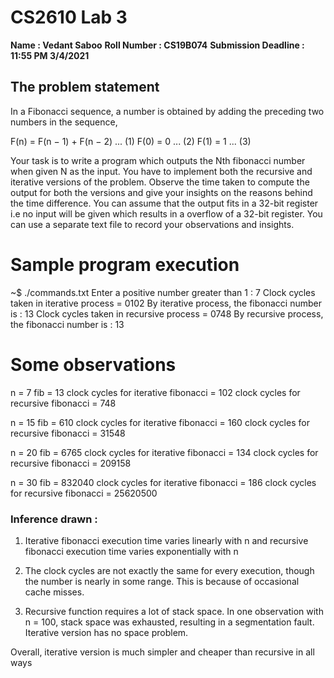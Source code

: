 # CS2610 Lab 3

**Name : Vedant Saboo**
**Roll Number : CS19B074**
**Submission Deadline : 11:55 PM 3/4/2021**


## The problem statement

In a Fibonacci sequence, a number is obtained by adding the preceding two numbers in the
sequence,

F(n) = F(n − 1) + F(n − 2)              ... (1)
F(0) = 0                                ... (2)
F(1) = 1                                ... (3)

Your task is to write a program which outputs the Nth fibonacci number when given N as the
input. You have to implement both the recursive and iterative versions of the problem. Observe
the time taken to compute the output for both the versions and give your insights on the reasons
behind the time difference. You can assume that the output fits in a 32-bit register i.e no input
will be given which results in a overflow of a 32-bit register. You can use a separate text file to
record your observations and insights.

# Sample program execution

~$ ./commands.txt
Enter a positive number greater than 1 : 7
Clock cycles taken in iterative process = 0102
By iterative process, the fibonacci number is : 13
Clock cycles taken in recursive process = 0748
By recursive process, the fibonacci number is : 13

# Some observations 

n = 7 fib = 13 
    clock cycles for iterative fibonacci = 102
    clock cycles for recursive fibonacci = 748

n = 15 fib = 610 
    clock cycles for iterative fibonacci = 160
    clock cycles for recursive fibonacci = 31548

n = 20 fib = 6765 
    clock cycles for iterative fibonacci = 134
    clock cycles for recursive fibonacci = 209158

n = 30 fib = 832040 
    clock cycles for iterative fibonacci = 186
    clock cycles for recursive fibonacci = 25620500

### Inference drawn : 

1. Iterative fibonacci execution time varies linearly with n and recursive fibonacci execution time varies exponentially with n

2. The clock cycles are not exactly the same for every execution, though the number is nearly in some range. This is because of occasional cache misses.

3. Recursive function requires a lot of stack space. In one observation with n = 100, stack space was exhausted, resulting in a segmentation fault. Iterative version has no space problem.

Overall, iterative version is much simpler and cheaper than recursive in all ways

